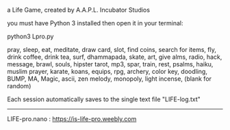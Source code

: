 a Life Game, created by A.A.P.L. 
Incubator Studios

you must have Python 3 installed then open it in your terminal:

python3 Lpro.py


pray, sleep, eat, meditate, draw card, slot, find coins, search for items, fly, drink coffee, drink tea, surf, dhammapada, skate, art, give alms, radio, hack, message, brawl, souls, hipster tarot, mp3, spar, train, rest, psalms, haiku, muslim prayer, karate, koans, equips, rpg, archery, color key, doodling, BUMP, MA, Magic, ascii, zen melody, monopoly, light incense, (blank for random)

Each session automatically saves to the single text file "LIFE-log.txt"

-----------------------------------------------------------------------

LIFE-pro.nano : https://is-life-pro.weebly.com
